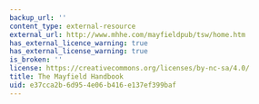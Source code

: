 ```yaml
---
backup_url: ''
content_type: external-resource
external_url: http://www.mhhe.com/mayfieldpub/tsw/home.htm
has_external_licence_warning: true
has_external_license_warning: true
is_broken: ''
license: https://creativecommons.org/licenses/by-nc-sa/4.0/
title: The Mayfield Handbook
uid: e37cca2b-6d95-4e06-b416-e137ef399baf
---
```

